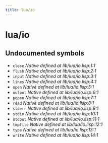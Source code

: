 ```yaml
---
title: lua/io
---
```

# lua/io
## Undocumented symbols
 - `close` *Native defined at lib/lua/io.lisp:1:1*
 - `flush` *Native defined at lib/lua/io.lisp:2:1*
 - `input` *Native defined at lib/lua/io.lisp:3:1*
 - `lines` *Native defined at lib/lua/io.lisp:4:1*
 - `open` *Native defined at lib/lua/io.lisp:5:1*
 - `output` *Native defined at lib/lua/io.lisp:6:1*
 - `popen` *Native defined at lib/lua/io.lisp:7:1*
 - `read` *Native defined at lib/lua/io.lisp:8:1*
 - `stderr` *Native defined at lib/lua/io.lisp:9:1*
 - `stdin` *Native defined at lib/lua/io.lisp:10:1*
 - `stdout` *Native defined at lib/lua/io.lisp:11:1*
 - `tmpfile` *Native defined at lib/lua/io.lisp:12:1*
 - `type` *Native defined at lib/lua/io.lisp:13:1*
 - `write` *Native defined at lib/lua/io.lisp:14:1*
